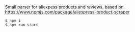 Small parser for aliexpess products and reviews, based on https://www.npmjs.com/package/aliexpress-product-scraper

```
$ npm i
$ npm run start
```